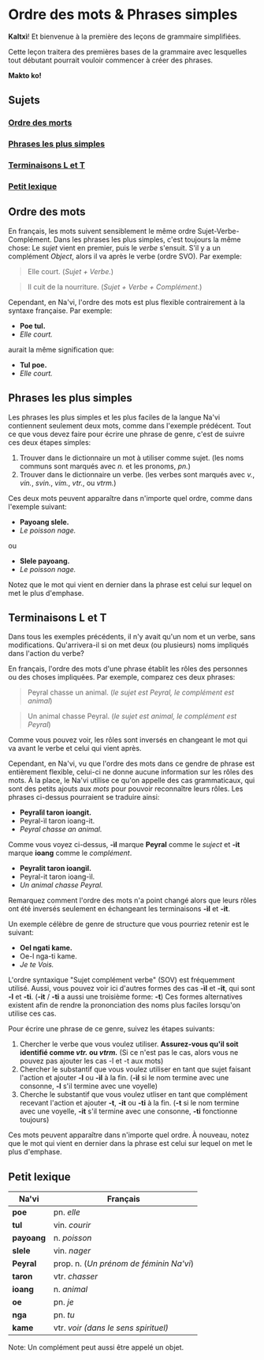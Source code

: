 # Ordre des mots & Phrases simples

**Kaltxì**! Et bienvenue à la première des leçons de grammaire simplifiées.

Cette leçon traitera des premières bases de la grammaire avec lesquelles tout débutant pourrait vouloir commencer à créer des phrases.

**Makto ko!**

## Sujets

### [Ordre des morts](#1)

### [Phrases les plus simples](#2)

### [Terminaisons L et T](#3)

### [Petit lexique](#v)

<span id="1">
</span>

## Ordre des mots

En français, les mots suivent sensiblement le même ordre Sujet-Verbe-Complément. Dans les phrases les plus simples, c'est toujours la même chose: Le _sujet_ vient en premier, puis le _verbe_ s'ensuit. S'il y a un complément _Object_, alors il va après le verbe (ordre SVO). Par exemple:

> Elle court. (_Sujet + Verbe._)

> Il cuit de la nourriture. (_Sujet + Verbe + Complément_.)

Cependant, en Na'vi, l'ordre des mots est plus flexible contrairement à la syntaxe française. Par exemple:

- **Poe tul.**
- _Elle court._

aurait la même signification que:

- **Tul poe.**
- _Elle court._

<span id="2">
</span>

## Phrases les plus simples

Les phrases les plus simples et les plus faciles de la langue Na'vi contiennent seulement deux mots, comme dans l'exemple prédécent. Tout ce que vous devez faire pour écrire une phrase de genre, c'est de suivre ces deux étapes simples:

1. Trouver dans le dictionnaire un mot à utiliser comme sujet. (les noms communs sont marqués avec _n._ et les pronoms, _pn._)
2. Trouver dans le dictionnaire un verbe. (les verbes sont marqués avec _v._, _vin._, _svin._, _vim._, _vtr._, ou _vtrm._)

Ces deux mots peuvent apparaître dans n'importe quel ordre, comme dans l'exemple suivant:

- **Payoang slele.**
- _Le poisson nage._

ou

- **Slele payoang.**
- _Le poisson nage._

Notez que le mot qui vient en dernier dans la phrase est celui sur lequel on met le plus d'emphase.

<span id="3">
</span>

## Terminaisons L et T

Dans tous les exemples précédents, il n'y avait qu'un nom et un verbe, sans modifications. Qu'arrivera-il si on met deux (ou plusieurs) noms impliqués dans l'action du verbe?

En français, l'ordre des mots d'une phrase établit les rôles des personnes ou des choses impliquées. Par exemple, comparez ces deux phrases:

> Peyral chasse un animal. (_le sujet est Peyral, le complément est animal_)

> Un animal chasse Peyral. (_le sujet est animal, le complément est Peyral_)

Comme vous pouvez voir, les rôles sont inversés en changeant le mot qui va avant le verbe et celui qui vient après.

Cependant, en Na'vi, vu que l'ordre des mots dans ce gendre de phrase est entièrement flexible, celui-ci ne donne aucune information sur les rôles des mots. À la place, le Na'vi utilise ce qu'on appelle des cas grammaticaux, qui sont des petits ajouts aux _mots_ pour pouvoir reconnaître leurs rôles. Les phrases ci-dessus pourraient se traduire ainsi:

- **Peyralìl taron ioangit.**
- Peyral-ìl taron ioang-it.
- _Peyral chasse an animal._

Comme vous voyez ci-dessus, **-ìl** marque **Peyral** comme le _suject_ et **-it** marque **ioang** comme le _complément_.

- **Peyralit taron ioangìl.**
- Peyral-it taron ioang-ìl.
- _Un animal chasse Peyral._

Remarquez comment l'ordre des mots n'a point changé alors que leurs rôles ont été inversés seulement en échangeant les terminaisons **-ìl** et **-it**.

Un exemple célèbre de genre de structure que vous pourriez retenir est le suivant:

- **Oel ngati kame.**
- Oe-l nga-ti kame.
- _Je te Vois._

L'ordre syntaxique "Sujet complément verbe" (SOV) est fréquemment utilisé. Aussi, vous pouvez voir ici d'autres formes des cas **-ìl** et **-it**, qui sont **-l** et **-ti**. (**-it** / **-ti** a aussi une troisième forme: **-t**) Ces formes alternatives existent afin de rendre la prononciation des noms plus faciles lorsqu'on utilise ces cas.

Pour écrire une phrase de ce genre, suivez les étapes suivants:

1. Chercher le verbe que vous voulez utiliser. **Assurez-vous qu'il soit identifié comme _vtr._ ou _vtrm._** (Si ce n'est pas le cas, alors vous ne pouvez pas ajouter les cas -l et -t aux mots)
2. Chercher le substantif que vous voulez utiliser en tant que sujet faisant l'action et ajouter  **-l** ou **-ìl** à la fin. (**-ìl** si le nom termine avec une consonne, **-l** s'il termine avec une voyelle)
3. Cherche le substantif que vous voulez utliser en tant que complément recevant l'action et ajouter **-t**, **-it** ou **-ti** à la fin. (**-t** si le nom termine avec une voyelle, **-it** s'il termine avec une consonne, **-ti** fonctionne toujours)

Ces mots peuvent apparaître dans n'importe quel ordre. À nouveau, notez que le mot qui vient en dernier dans la phrase est celui sur lequel on met le plus d'emphase.

<span id="v">
</span>

## Petit lexique

Na'vi       | Français
----------- | ---------------------------------
**poe**     | pn. _elle_
**tul**     | vin. _courir_
**payoang** | n. _poisson_
**slele**   | vin. _nager_
**Peyral**  | prop. n. (_Un prénom de féminin Na'vi_)
**taron**   | vtr. _chasser_
**ioang**   | n. _animal_
**oe**      | pn. _je_
**nga**     | pn. _tu_
**kame**    | vtr. _voir (dans le sens spirituel)_
Note: Un complément peut aussi être appelé un objet.
